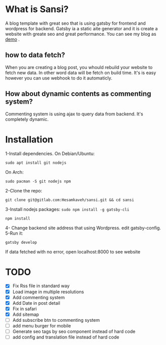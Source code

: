 # What is Sansi?
A blog template with great seo that is using gatsby for frontend and wordpress for backend. 
Gatsby ia a static aite generator and it is create a website with greate seo and great performance. 
You can see my blog as [demo](https://hesamkaveh.com/) . 

## how to data fetch? 
When you are creating a blog post, you whould rebuild your website to fetch new data. In other word data will be fetch on build time. It's is easy however you can use webhook to do it automaticly. 

## How about dynamic contents as commenting system?
Commenting system is using ajax to query data from backend. It's completely dynamic. 

# Installation
1-Install dependencies.
On Debian/Ubuntu:

`sudo apt install git nodejs`

On Arch:

`sudo pacman -S git nodejs npm`

2-Clone the repo:

`git clone git@gitlab.com:Hesamkaveh/sansi.git && cd sansi`

3-Install nodejs packages:
`sudo npm install -g gatsby-cli`

`npm install`

4- Change backend site address that using Wordpress. edit gatsby-config.
5-Run it:

`gatsby develop`

If data fetched with no error, open localhost:8000 to see website

# TODO
- [x] Fix Rss file in standard way
- [x] Load image in multiple resolutions
- [x] Add commenting system
- [x] Add Date in post detail
- [x] Fix in safari
- [x] Add sitemap
- [ ] Add subscribe btn to commenting system
- [ ] add menu burger for mobile
- [ ] Generate seo tags by seo component instead of hard code
- [ ] add config and translation file instead of hard code
